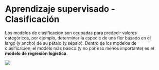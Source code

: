 # Aprendizaje supervisado - Clasificación

Los modelos de clasificacion son ocupadas para predecir valores categóricos, por ejemplo, determinar la especie de una flor basado en el largo (y ancho) de su pétalo (y sépalo).
Dentro de los modelos de clasificación, el modelo más básico (y no por eso menos importante) es el **modelo de regresión logística**.

<img src="./images/logistic.png" align="center"/>
